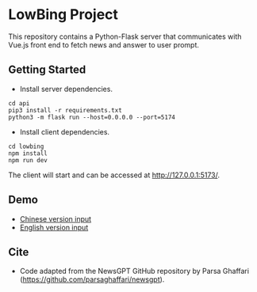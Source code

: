 # LowBing Project

This repository contains a Python-Flask server that communicates with Vue.js front end to fetch news and answer to user prompt.

## Getting Started

- Install server dependencies.

```
cd api
pip3 install -r requirements.txt
python3 -m flask run --host=0.0.0.0 --port=5174

```

- Install client dependencies.

```
cd lowbing
npm install
npm run dev
```

The client will start and can be accessed at http://127.0.0.1:5173/.

## Demo

- [Chinese version input](https://github.com/monmonli/lowbing/assets/79496995/b280fc2a-63f2-4f3e-9c22-4fee35d99e96)
- [English version input](https://github.com/monmonli/lowbing/assets/79496995/389ff3cd-1891-440e-bf8e-7fed2904c842)

## Cite

- Code adapted from the NewsGPT GitHub repository by Parsa Ghaffari (https://github.com/parsaghaffari/newsgpt).
